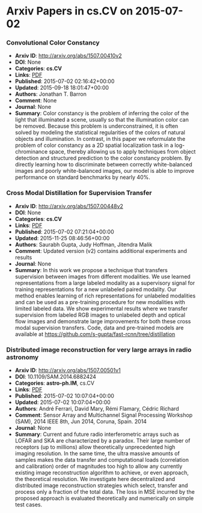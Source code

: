 # Arxiv Papers in cs.CV on 2015-07-02
### Convolutional Color Constancy
- **Arxiv ID**: http://arxiv.org/abs/1507.00410v2
- **DOI**: None
- **Categories**: **cs.CV**
- **Links**: [PDF](http://arxiv.org/pdf/1507.00410v2)
- **Published**: 2015-07-02 02:16:42+00:00
- **Updated**: 2015-09-18 18:01:47+00:00
- **Authors**: Jonathan T. Barron
- **Comment**: None
- **Journal**: None
- **Summary**: Color constancy is the problem of inferring the color of the light that illuminated a scene, usually so that the illumination color can be removed. Because this problem is underconstrained, it is often solved by modeling the statistical regularities of the colors of natural objects and illumination. In contrast, in this paper we reformulate the problem of color constancy as a 2D spatial localization task in a log-chrominance space, thereby allowing us to apply techniques from object detection and structured prediction to the color constancy problem. By directly learning how to discriminate between correctly white-balanced images and poorly white-balanced images, our model is able to improve performance on standard benchmarks by nearly 40%.



### Cross Modal Distillation for Supervision Transfer
- **Arxiv ID**: http://arxiv.org/abs/1507.00448v2
- **DOI**: None
- **Categories**: **cs.CV**
- **Links**: [PDF](http://arxiv.org/pdf/1507.00448v2)
- **Published**: 2015-07-02 07:21:04+00:00
- **Updated**: 2015-11-25 08:46:56+00:00
- **Authors**: Saurabh Gupta, Judy Hoffman, Jitendra Malik
- **Comment**: Updated version (v2) contains additional experiments and results
- **Journal**: None
- **Summary**: In this work we propose a technique that transfers supervision between images from different modalities. We use learned representations from a large labeled modality as a supervisory signal for training representations for a new unlabeled paired modality. Our method enables learning of rich representations for unlabeled modalities and can be used as a pre-training procedure for new modalities with limited labeled data. We show experimental results where we transfer supervision from labeled RGB images to unlabeled depth and optical flow images and demonstrate large improvements for both these cross modal supervision transfers. Code, data and pre-trained models are available at https://github.com/s-gupta/fast-rcnn/tree/distillation



### Distributed image reconstruction for very large arrays in radio astronomy
- **Arxiv ID**: http://arxiv.org/abs/1507.00501v1
- **DOI**: 10.1109/SAM.2014.6882424
- **Categories**: **astro-ph.IM**, cs.CV
- **Links**: [PDF](http://arxiv.org/pdf/1507.00501v1)
- **Published**: 2015-07-02 10:07:04+00:00
- **Updated**: 2015-07-02 10:07:04+00:00
- **Authors**: André Ferrari, David Mary, Rémi Flamary, Cédric Richard
- **Comment**: Sensor Array and Multichannel Signal Processing Workshop (SAM), 2014
  IEEE 8th, Jun 2014, Coruna, Spain. 2014
- **Journal**: None
- **Summary**: Current and future radio interferometric arrays such as LOFAR and SKA are characterized by a paradox. Their large number of receptors (up to millions) allow theoretically unprecedented high imaging resolution. In the same time, the ultra massive amounts of samples makes the data transfer and computational loads (correlation and calibration) order of magnitudes too high to allow any currently existing image reconstruction algorithm to achieve, or even approach, the theoretical resolution. We investigate here decentralized and distributed image reconstruction strategies which select, transfer and process only a fraction of the total data. The loss in MSE incurred by the proposed approach is evaluated theoretically and numerically on simple test cases.




